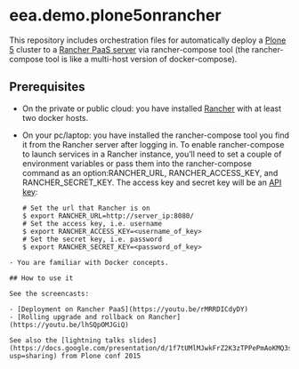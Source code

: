 # eea.demo.plone5onrancher

This repository includes orchestration files for automatically deploy a [Plone 5](https://plone.org/) cluster to a [Rancher PaaS server](http://rancher.com/rancher/) via rancher-compose tool (the rancher-compose tool is like a multi-host version of docker-compose).

## Prerequisites

 - On the private or public cloud: you have installed [Rancher](https://github.com/rancher/rancher) with at least two docker hosts.
 - On your pc/laptop: you have installed the rancher-compose tool you find it from the Rancher server after logging in. To enable rancher-compose to launch services in a Rancher instance, you’ll need to set a couple of environment variables or pass them into the rancher-compose command as an option:RANCHER_URL, RANCHER_ACCESS_KEY, and RANCHER_SECRET_KEY. The access key and secret key will be an [API key](http://docs.rancher.com/rancher/configuration/api-keys/):

   ```
   # Set the url that Rancher is on
   $ export RANCHER_URL=http://server_ip:8080/
   # Set the access key, i.e. username
   $ export RANCHER_ACCESS_KEY=<username_of_key>
   # Set the secret key, i.e. password
   $ export RANCHER_SECRET_KEY=<password_of_key>
  ```
 - You are familiar with Docker concepts.

## How to use it

See the screencasts: 

- [Deployment on Rancher PaaS](https://youtu.be/rMRRDICdyDY)
- [Rolling upgrade and rollback on Rancher](https://youtu.be/lhSQpOMJGiQ)

See also the [lightning talks slides](https://docs.google.com/presentation/d/1f7tUMlMJwkFrZ2K3zTPPePmAoKMQ3ssJhoiVsgGxkb4/edit?usp=sharing) from Plone conf 2015

